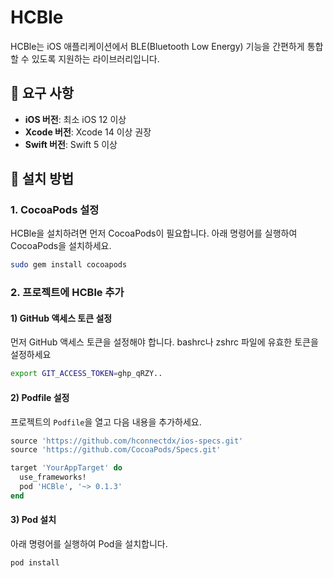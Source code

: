 # HCBle

HCBle는 iOS 애플리케이션에서 BLE(Bluetooth Low Energy) 기능을 간편하게 통합할 수 있도록 지원하는 라이브러리입니다.

## 📌 요구 사항

- **iOS 버전**: 최소 iOS 12 이상
- **Xcode 버전**: Xcode 14 이상 권장
- **Swift 버전**: Swift 5 이상

## 🔧 설치 방법

### 1. CocoaPods 설정

HCBle을 설치하려면 먼저 CocoaPods이 필요합니다. 아래 명령어를 실행하여 CocoaPods을 설치하세요.

```bash
sudo gem install cocoapods
```

### 2. 프로젝트에 HCBle 추가

#### 1) GitHub 액세스 토큰 설정

먼저 GitHub 액세스 토큰을 설정해야 합니다. bashrc나 zshrc 파일에 유효한 토큰을 설정하세요

```bash
export GIT_ACCESS_TOKEN=ghp_qRZY..
```

#### 2) Podfile 설정

프로젝트의 `Podfile`을 열고 다음 내용을 추가하세요.

```ruby
source 'https://github.com/hconnectdx/ios-specs.git'
source 'https://github.com/CocoaPods/Specs.git'

target 'YourAppTarget' do
  use_frameworks!
  pod 'HCBle', '~> 0.1.3'
end
```

#### 3) Pod 설치

아래 명령어를 실행하여 Pod을 설치합니다.

```bash
pod install
```
